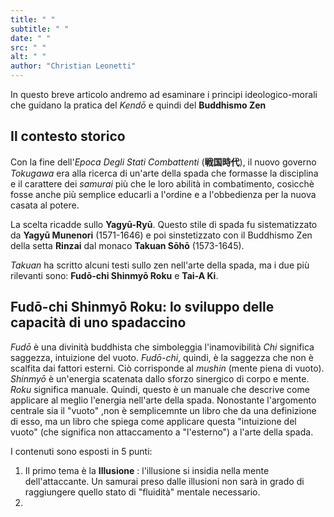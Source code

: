 ```yaml
---
title: " "
subtitle: " "
date: " "
src: " "
alt: " "
author: "Christian Leonetti"
---
```


In questo breve articolo andremo ad esaminare i principi ideologico-morali che guidano la pratica del *Kendō* e quindi del **Buddhismo Zen**

## Il contesto storico

Con la fine dell'*Epoca Degli Stati Combattenti* (**戦国時代**), il nuovo governo *Tokugawa* era alla ricerca di un'arte della spada che formasse la disciplina e il carattere dei *samurai* più che le loro abilità in combatimento, cosicchè fosse anche più semplice educarli a l'ordine e a l'obbedienza per la nuova casata al potere.

La scelta ricadde sullo **Yagyū-Ryū**. Questo stile di spada fu sistematizzato da **Yagyū Munenori** (1571-1646) e poi sinstetizzato con il Buddhismo Zen della setta **Rinzai** dal monaco **Takuan Sōhō** (1573-1645).

*Takuan* ha scritto alcuni testi sullo zen nell'arte della spada, ma i due più rilevanti sono: **Fudō-chi Shinmyō Roku** e **Tai-A Ki**.

## Fudō-chi Shinmyō Roku: lo sviluppo delle capacità di uno spadaccino

*Fudō* è una divinità buddhista che simboleggia l'inamovibilità *Chi* significa saggezza, intuizione del vuoto. *Fudō-chi*, quindi, è la saggezza che non è scalfita dai fattori esterni. Ciò corrisponde al *mushin* (mente piena di vuoto). *Shinmyō* è un'energia scatenata dallo sforzo sinergico di corpo e mente. *Roku* significa manuale. Quindi, questo è un manuale che descrive come applicare al meglio l'energia nell'arte della spada. Nonostante l'argomento centrale sia il "vuoto" ,non è semplicemnte un libro che da una definizione di esso, ma un libro che spiega come applicare questa "intuizione del vuoto" (che significa non attaccamento a "l'esterno") a l'arte della spada.

I contenuti sono esposti in 5 punti:

1. Il primo tema è la **Illusione** : l'illusione si insidia nella mente dell'attaccante. Un samurai preso dalle illusioni non sarà in grado di raggiungere quello stato di "fluidità" mentale necessario.
2.
